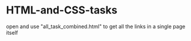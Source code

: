# HTML-and-CSS-tasks
open and use "all_task_combined.html" to get all the links in a single page itself
